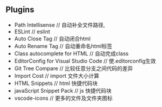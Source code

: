 ## Plugins

* Path Intellisense                      // 自动补全文件路径,
* ESLint                                 // eslint
* Auto Close Tag                         // 自动闭合html 
* Auto Rename Tag                        // 自动重命名html标签
* Class autocomplete for HTML            // 自动完成class
* EditorConfig for Visual Studio Code    // 使.editorconfig生效
* Git Tree Compare                       // 比较任意分支之间代码的差异
* Import Cost                            // import 文件大小计算
* HTML Snippets                          // html 快捷代码块
* javaScript Snippet Pack                // js 快捷代码块
* vscode-icons                           // 更多的文件及文件夹图标
